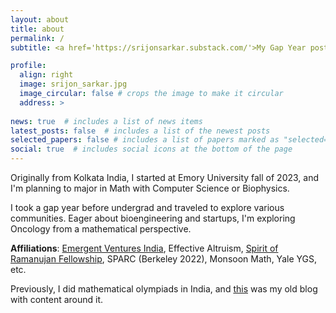 ```yaml
---
layout: about
title: about
permalink: /
subtitle: <a href='https://srijonsarkar.substack.com/'>My Gap Year post is out now! </a>

profile:
  align: right
  image: srijon_sarkar.jpg
  image_circular: false # crops the image to make it circular
  address: >
    
news: true  # includes a list of news items
latest_posts: false  # includes a list of the newest posts
selected_papers: false # includes a list of papers marked as "selected={true}"
social: true  # includes social icons at the bottom of the page
---
```


Originally from Kolkata India, I started at Emory University fall of 2023, and I'm planning to major in Math with Computer Science or Biophysics.

I took a gap year before undergrad and traveled to explore various communities. Eager about bioengineering and startups, I'm exploring Oncology from a mathematical perspective.

<strong>Affiliations</strong>: [Emergent Ventures India](https://marginalrevolution.com/marginalrevolution/2023/08/emergent-ventures-india-cohort-five.html), Effective Altruism, [Spirit of Ramanujan Fellowship](https://www.templetonworldcharity.org/blog/finding-todays-ramanujans-spirit-ramanujan-stem-talent-initiative), SPARC (Berkeley 2022), Monsoon Math, Yale YGS, etc.

Previously, I did mathematical olympiads in India, and [this](https://srijonsarkar.wordpress.com) was my old blog with content around it.
